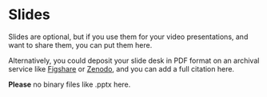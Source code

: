# Slides

Slides are optional, but if you use them for your video presentations, and want to share them, you can put them here.

Alternatively, you could deposit your slide desk in PDF format on an archival service like [Figshare](http://figshare.com) or [Zenodo](http://zenodo.org), and you can add a full citation here.

**Please** no binary files like .pptx here.
